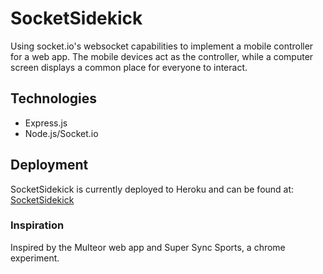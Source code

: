 # SocketSidekick
Using socket.io's websocket capabilities to implement a mobile controller for a web app. The mobile devices act as the
controller, while a computer screen displays a common place for everyone to interact.

## Technologies
- Express.js
- Node.js/Socket.io

## Deployment
SocketSidekick is currently deployed to Heroku and can be found at: [SocketSidekick](socketsidekick.herokuapp.com)

### Inspiration
Inspired by the Multeor web app and Super Sync Sports, a chrome experiment.
